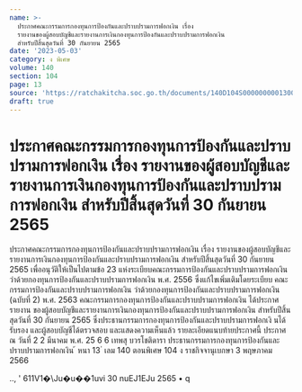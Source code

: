 ```yaml
---
name: >-
  ประกาศคณะกรรมการกองทุนการป้องกันและปราบปรามการฟอกเงิน เรื่อง
  รายงานของผู้สอบบัญชีและรายงานการเงินกองทุนการป้องกันและปราบปรามการฟอกเงิน
  สำหรับปีสิ้นสุดวันที่ 30 กันยายน 2565
date: '2023-05-03'
category: ง พิเศษ
volume: 140
section: 104
page: 13
source: 'https://ratchakitcha.soc.go.th/documents/140D104S0000000001300.pdf'
draft: true
---
```


# ประกาศคณะกรรมการกองทุนการป้องกันและปราบปรามการฟอกเงิน เรื่อง รายงานของผู้สอบบัญชีและรายงานการเงินกองทุนการป้องกันและปราบปรามการฟอกเงิน สำหรับปีสิ้นสุดวันที่ 30 กันยายน 2565

ประกาศคณะกรรมการกองทุนการป้องกันและปราบปรามการฟอกเงิน เรื่อง รายงานของผู้สอบบัญชีและรายงานการเงินกองทุนการป้องกันและปราบปรามการฟอกเงิน สำหรับปีสิ้นสุดวันที่ 30 กันยายน 2565 เพื่ออนุวัติให้เป็นไปตามข้อ 23 แห่งระเบียบคณะกรรมการป้องกันและปราบปรามการฟอกเงิน ว่าด้วยกองทุนการป้องกันและปราบปรามการฟอกเงิน พ.ศ. 2556 ซึ่งแก้ไขเพิ่มเติมโดยระเบียบ คณะกรรมการป้องกันและปราบปรามการฟอกเงิน ว่าด้วยกองทุนการป้องกันและปราบปรามการฟอกเงิน (ฉบับที่ 2) พ.ศ. 2563 คณะกรรมการกองทุนการป้องกันและปราบปรามการฟอกเงิน ได้ประกาศรายงาน ของผู้สอบบัญชีและรายงานการเงินกองทุนการป้องกันและปราบปรามการฟอกเงิน สำหรับปีสิ้นสุดวันที่ 30 กันยายน 2565 ซึ่งประธานกรรมการกองทุนการป้องกันและปราบปรามการฟอกเงิ นได้รับรอง และผู้สอบบัญชีได้ตรวจสอบ และแสดงความเห็นแล้ว รายละเอียดแนบท้ายประกาศนี้ ประกาศ ณ วันที่ 2 2 มีนาคม พ.ศ. 25 6 6 เทพสุ บวรโชติดารา ประธานกรรมการกองทุนการป้องกันและปราบปรามการฟอกเงิน ้ หนา 13 ่ เลม 140 ตอนพิเศษ 104 ง ราชกิจจานุเบกษา 3 พฤษภาคม 2566

.., ' 611V1�\Ju�u��1uvi 30 nuEJ1EJu 2565 • q





















































